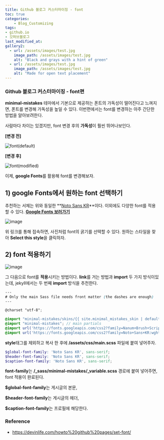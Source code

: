 ```yaml
---
title: Github 블로그 커스터마이징 - font
toc: true
categories:	
    - Blog_Customizing
tags:
- github.io
- 깃허브블로그
last_modified_at: 
gallery2:
  - url: /assets/images/test.jpg
    image_path: /assets/images/test.jpg
    alt: "Black and grays with a hint of green"
  - url: /assets/images/test.jpg
    image_path: /assets/images/test.jpg
    alt: "Made for open text placement"
---
```


### Github 블로그 커스터마이징 - font편

 **minimal-mistakes** 테마에서 기본으로 제공하는 폰트의 가독성이 떨어진다고 느껴지면, 폰트를 변경해 가독성을 높일 수 있다. 이번편에서는 font를 변경하는 아주 간단한 방법을 알아보려한다.



사람마다 차이는 있겠지만, font 변경 후의 **가독성**이 훨씬 뛰어나보인다.

**[변경 전]**

![font(default)](https://user-images.githubusercontent.com/49560745/103432766-b1c7db80-4c28-11eb-90fb-b2bc4fc66118.JPG)

**[변경 후]**

![font(modified)](https://user-images.githubusercontent.com/49560745/103432771-bab8ad00-4c28-11eb-9b89-cb42ac40fcd7.JPG)

 이제, **google Fonts**를 활용해 font를 변경해보자.

## 1) google Fonts에서 원하는 font 선택하기

추천하는 서체는 위와 동일한 **[Noto Sans KR](https://fonts.google.com/specimen/Noto+Sans+KR?sidebar.open=true&selection.family=Noto+Sans+KR:wght@100)**이다. 이외에도 다양한 font를 적용할 수 있다. **[Google Fonts 보러가기](https://fonts.google.com/?sidebar.open=true&selection.family=Noto+Sans+KR:wght@100)**

![image](https://user-images.githubusercontent.com/49560745/103432826-9f01d680-4c29-11eb-9467-b94b34372fd0.png)

위 링크를 통해 접속하면, 사진처럼 font의 굵기를 선택할 수 있다. 원하는 스타일을 찾아 **Select this style**을 클릭하자.



## 2) font 적용하기

![image](https://user-images.githubusercontent.com/49560745/103432843-015ad700-4c2a-11eb-8688-046bf975de16.png)

그 다음으로 font를 **적용**시키는 방법이다. **link**를 거는 방법과 **import** 두 가지 방식이있는데, jekyll에서는 두 번째 **import** 방식을 추천한다. 

```scss
---
# Only the main Sass file needs front matter (the dashes are enough)
---

@charset "utf-8";

@import "minimal-mistakes/skins/{{ site.minimal_mistakes_skin | default: 'default' }}"; // skin
@import "minimal-mistakes"; // main partials
@import url('https://fonts.googleapis.com/css2?family=Nanum+Brush+Script&display=swap');
@import url('https://fonts.googleapis.com/css2?family=Noto+Sans+KR:wght@100&display=swap');
```

**style**태그를 제외하고 복사 한 후에 **/assets/css/main.scss** 파일에 붙여 넣어주자.



```scss
$global-font-family: 'Noto Sans KR', sans-serif;
$header-font-family: 'Noto Sans KR', sans-serif;
$caption-font-family: 'Noto Sans KR', sans-serif;
```

**font-family**는 **/_sass/minimal-mistakes/_variable.scss** 경로에 붙여 넣어주면, font 적용이 완료된다.

**$global-font-family**는 게시글의 본문,

**$header-font-family**는 게시글의 헤더,

**$caption-font-family**는 프로필에 해당한다.





### Reference

- https://devinlife.com/howto%20github%20pages/set-font/


